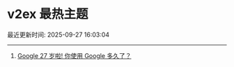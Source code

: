 # v2ex 最热主题

最近更新时间: 2025-09-27 16:03:04

--- 
1. [Google 27 岁啦! 你使用 Google 多久了？](https://www.v2ex.com/t/1162149) 
